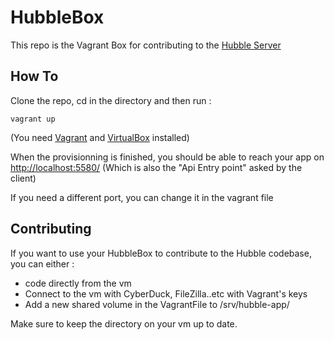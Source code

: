 # HubbleBox

This repo is the Vagrant Box for contributing to the [Hubble Server](https://github.com/apcros/Hubble)

## How To 

Clone the repo, cd in the directory and then run : 

	vagrant up

(You need [Vagrant](https://www.vagrantup.com/) and [VirtualBox](https://www.virtualbox.org/) installed)

When the provisionning is finished, you should be able to reach your app on [http://localhost:5580/](http://localhost:5580/)
(Which is also the "Api Entry point" asked by the client)

If you need a different port, you can change it in the vagrant file

## Contributing

If you want to use your HubbleBox to contribute to the Hubble codebase, you can either  :

- code directly from the vm
- Connect to the vm with CyberDuck, FileZilla..etc with Vagrant's keys
- Add a new shared volume in the VagrantFile to /srv/hubble-app/

Make sure to keep the directory on your vm up to date.